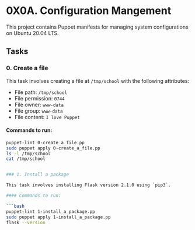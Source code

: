 #  0X0A. Configuration Mangement

This project contains Puppet manifests for managing system configurations on Ubuntu 20.04 LTS.

## Tasks

### 0. Create a file

This task involves creating a file at `/tmp/school` with the following attributes:
- File path: `/tmp/school`
- File permission: `0744`
- File owner: `www-data`
- File group: `www-data`
- File content: `I love Puppet`

#### Commands to run:

```bash
puppet-lint 0-create_a_file.pp
sudo puppet apply 0-create_a_file.pp
ls -l /tmp/school
cat /tmp/school


### 1. Install a package

This task involves installing Flask version 2.1.0 using `pip3`.

#### Commands to run:

```bash
puppet-lint 1-install_a_package.pp
sudo puppet apply 1-install_a_package.pp
flask --version


